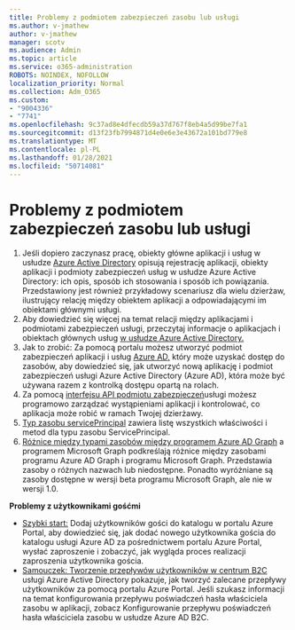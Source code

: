 ```yaml
---
title: Problemy z podmiotem zabezpieczeń zasobu lub usługi
ms.author: v-jmathew
author: v-jmathew
manager: scotv
ms.audience: Admin
ms.topic: article
ms.service: o365-administration
ROBOTS: NOINDEX, NOFOLLOW
localization_priority: Normal
ms.collection: Adm_O365
ms.custom:
- "9004336"
- "7741"
ms.openlocfilehash: 9c37ad8e4dfecdb59a37d767f8eb4a5d99be7fa1
ms.sourcegitcommit: d13f23fb7994871d4e0e6e3e43672a101bd779e8
ms.translationtype: MT
ms.contentlocale: pl-PL
ms.lasthandoff: 01/28/2021
ms.locfileid: "50714081"
---
```

# <a name="issues-with-a-resource-or-service-principal"></a>Problemy z podmiotem zabezpieczeń zasobu lub usługi

1. Jeśli dopiero zaczynasz pracę, obiekty główne aplikacji i usług w usłudze [Azure Active Directory](https://docs.microsoft.com/azure/active-directory/develop/app-objects-and-service-principals) opisują rejestrację aplikacji, obiekty aplikacji i podmioty zabezpieczeń usług w usłudze Azure Active Directory: ich opis, sposób ich stosowania i sposób ich powiązania. Przedstawiony jest również przykładowy scenariusz dla wielu dzierżaw, ilustrujący relację między obiektem aplikacji a odpowiadającymi im obiektami głównymi usługi.
2. Aby dowiedzieć się więcej na temat relacji między aplikacjami i podmiotami zabezpieczeń usługi, przeczytaj informacje o aplikacjach i obiektach głównych usług [w usłudze Azure Active Directory.](https://docs.microsoft.com/azure/active-directory/develop/app-objects-and-service-principals)
3. Jak to zrobić: Za pomocą portalu możesz utworzyć podmiot zabezpieczeń aplikacji i usług [Azure AD,](https://docs.microsoft.com/azure/active-directory/develop/howto-create-service-principal-portal) który może uzyskać dostęp do zasobów, aby dowiedzieć się, jak utworzyć nową aplikację i podmiot zabezpieczeń usługi Azure Active Directory (Azure AD), która może być używana razem z kontrolką dostępu opartą na rolach.
4. Za pomocą [interfejsu API podmiotu zabezpieczeń](https://docs.microsoft.com/graph/api/resources/serviceprincipal)usługi możesz programowo zarządzać wystąpieniami aplikacji i kontrolować, co aplikacja może robić w ramach Twojej dzierżawy.
5. [Typ zasobu servicePrincipal](https://docs.microsoft.com/graph/api/resources/serviceprincipal) zawiera listę wszystkich właściwości i metod dla typu zasobu ServicePrincipal.
6. [Różnice między typami zasobów między programem Azure AD Graph](https://docs.microsoft.com/graph/migrate-azure-ad-graph-resource-differences) a programem Microsoft Graph podkreślają różnice między zasobami programu Azure AD Graph i programu Microsoft Graph. Przedstawia zasoby o różnych nazwach lub niedostępne. Ponadto wyróżniane są zasoby dostępne w wersji beta programu Microsoft Graph, ale nie w wersji 1.0.

**Problemy z użytkownikami gośćmi**

- [Szybki start:](https://docs.microsoft.com/azure/active-directory/external-identities/b2b-quickstart-add-guest-users-portal#prerequisites) Dodaj użytkowników gości do katalogu w portalu Azure Portal, aby dowiedzieć się, jak dodać nowego użytkownika gościa do katalogu usługi Azure AD za pośrednictwem portalu Azure Portal, wysłać zaproszenie i zobaczyć, jak wygląda proces realizacji zaproszenia użytkownika gościa.
- [Samouczek: Tworzenie przepływów użytkowników w centrum B2C](https://docs.microsoft.com/azure/active-directory-b2c/tutorial-create-user-flows) usługi Azure Active Directory pokazuje, jak tworzyć zalecane przepływy użytkowników za pomocą portalu Azure Portal. Jeśli szukasz informacji na temat konfigurowania przepływu poświadczeń hasła właściciela zasobu w aplikacji, zobacz Konfigurowanie przepływu poświadczeń hasła właściciela zasobu w usłudze Azure AD B2C.
